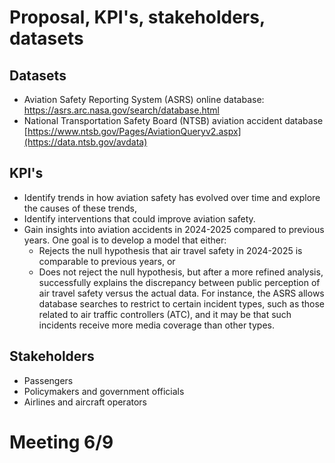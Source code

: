 # Proposal, KPI's, stakeholders, datasets

## Datasets

- Aviation Safety Reporting System (ASRS) online database: https://asrs.arc.nasa.gov/search/database.html
- National Transportation Safety Board (NTSB) aviation accident database [https://www.ntsb.gov/Pages/AviationQueryv2.aspx](https://data.ntsb.gov/avdata)

## KPI's
- Identify trends in how aviation safety has evolved over time and explore the causes of these trends,
- Identify interventions that could improve aviation safety.
- Gain insights into aviation accidents in 2024-2025 compared to previous years. One goal is to develop a model that either:
  - Rejects the null hypothesis that air travel safety in 2024-2025 is comparable to previous years, or
  - Does not reject the null hypothesis, but after a more refined analysis, successfully explains the discrepancy between public perception of air travel safety versus the actual data. For instance, the ASRS allows database searches to restrict to certain incident types, such as those related to air traffic controllers (ATC), and it may be that such incidents receive more media coverage than other types. 

## Stakeholders

- Passengers
- Policymakers and government officials
- Airlines and aircraft operators

# Meeting 6/9






